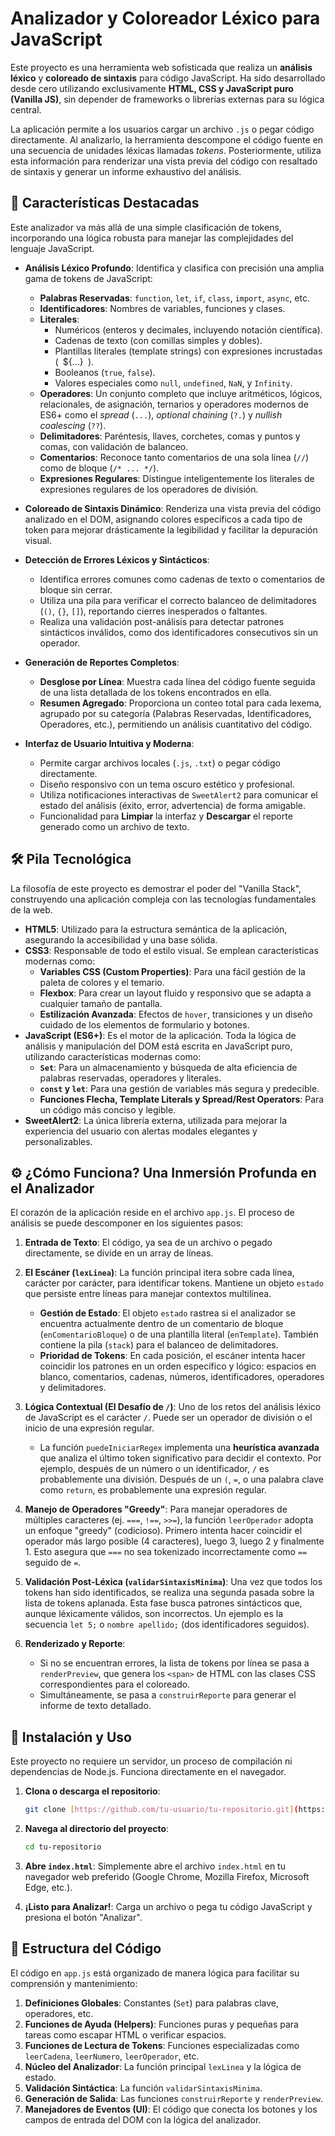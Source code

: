 # Analizador y Coloreador Léxico para JavaScript

Este proyecto es una herramienta web sofisticada que realiza un **análisis léxico** y **coloreado de sintaxis** para código JavaScript. Ha sido desarrollado desde cero utilizando exclusivamente **HTML, CSS y JavaScript puro (Vanilla JS)**, sin depender de frameworks o librerías externas para su lógica central.

La aplicación permite a los usuarios cargar un archivo `.js` o pegar código directamente. Al analizarlo, la herramienta descompone el código fuente en una secuencia de unidades léxicas llamadas *tokens*. Posteriormente, utiliza esta información para renderizar una vista previa del código con resaltado de sintaxis y generar un informe exhaustivo del análisis.

## 🌟 Características Destacadas

Este analizador va más allá de una simple clasificación de tokens, incorporando una lógica robusta para manejar las complejidades del lenguaje JavaScript.

* **Análisis Léxico Profundo**: Identifica y clasifica con precisión una amplia gama de tokens de JavaScript:
    * **Palabras Reservadas**: `function`, `let`, `if`, `class`, `import`, `async`, etc.
    * **Identificadores**: Nombres de variables, funciones y clases.
    * **Literales**:
        * Numéricos (enteros y decimales, incluyendo notación científica).
        * Cadenas de texto (con comillas simples y dobles).
        * Plantillas literales (template strings) con expresiones incrustadas (` `${...}` `).
        * Booleanos (`true`, `false`).
        * Valores especiales como `null`, `undefined`, `NaN`, y `Infinity`.
    * **Operadores**: Un conjunto completo que incluye aritméticos, lógicos, relacionales, de asignación, ternarios y operadores modernos de ES6+ como el *spread* (`...`), *optional chaining* (`?.`) y *nullish coalescing* (`??`).
    * **Delimitadores**: Paréntesis, llaves, corchetes, comas y puntos y comas, con validación de balanceo.
    * **Comentarios**: Reconoce tanto comentarios de una sola línea (`//`) como de bloque (`/* ... */`).
    * **Expresiones Regulares**: Distingue inteligentemente los literales de expresiones regulares de los operadores de división.

* **Coloreado de Sintaxis Dinámico**: Renderiza una vista previa del código analizado en el DOM, asignando colores específicos a cada tipo de token para mejorar drásticamente la legibilidad y facilitar la depuración visual.

* **Detección de Errores Léxicos y Sintácticos**:
    * Identifica errores comunes como cadenas de texto o comentarios de bloque sin cerrar.
    * Utiliza una pila para verificar el correcto balanceo de delimitadores (`()`, `{}`, `[]`), reportando cierres inesperados o faltantes.
    * Realiza una validación post-análisis para detectar patrones sintácticos inválidos, como dos identificadores consecutivos sin un operador.

* **Generación de Reportes Completos**:
    * **Desglose por Línea**: Muestra cada línea del código fuente seguida de una lista detallada de los tokens encontrados en ella.
    * **Resumen Agregado**: Proporciona un conteo total para cada lexema, agrupado por su categoría (Palabras Reservadas, Identificadores, Operadores, etc.), permitiendo un análisis cuantitativo del código.

* **Interfaz de Usuario Intuitiva y Moderna**:
    * Permite cargar archivos locales (`.js`, `.txt`) o pegar código directamente.
    * Diseño responsivo con un tema oscuro estético y profesional.
    * Utiliza notificaciones interactivas de `SweetAlert2` para comunicar el estado del análisis (éxito, error, advertencia) de forma amigable.
    * Funcionalidad para **Limpiar** la interfaz y **Descargar** el reporte generado como un archivo de texto.

## 🛠️ Pila Tecnológica

La filosofía de este proyecto es demostrar el poder del "Vanilla Stack", construyendo una aplicación compleja con las tecnologías fundamentales de la web.

* **HTML5**: Utilizado para la estructura semántica de la aplicación, asegurando la accesibilidad y una base sólida.
* **CSS3**: Responsable de todo el estilo visual. Se emplean características modernas como:
    * **Variables CSS (Custom Properties)**: Para una fácil gestión de la paleta de colores y el temario.
    * **Flexbox**: Para crear un layout fluido y responsivo que se adapta a cualquier tamaño de pantalla.
    * **Estilización Avanzada**: Efectos de `hover`, transiciones y un diseño cuidado de los elementos de formulario y botones.
* **JavaScript (ES6+)**: Es el motor de la aplicación. Toda la lógica de análisis y manipulación del DOM está escrita en JavaScript puro, utilizando características modernas como:
    * **`Set`**: Para un almacenamiento y búsqueda de alta eficiencia de palabras reservadas, operadores y literales.
    * **`const` y `let`**: Para una gestión de variables más segura y predecible.
    * **Funciones Flecha, Template Literals y Spread/Rest Operators**: Para un código más conciso y legible.
* **SweetAlert2**: La única librería externa, utilizada para mejorar la experiencia del usuario con alertas modales elegantes y personalizables.

## ⚙️ ¿Cómo Funciona? Una Inmersión Profunda en el Analizador

El corazón de la aplicación reside en el archivo `app.js`. El proceso de análisis se puede descomponer en los siguientes pasos:

1.  **Entrada de Texto**: El código, ya sea de un archivo o pegado directamente, se divide en un array de líneas.

2.  **El Escáner (`lexLinea`)**: La función principal itera sobre cada línea, carácter por carácter, para identificar tokens. Mantiene un objeto `estado` que persiste entre líneas para manejar contextos multilínea.
    * **Gestión de Estado**: El objeto `estado` rastrea si el analizador se encuentra actualmente dentro de un comentario de bloque (`enComentarioBloque`) o de una plantilla literal (`enTemplate`). También contiene la pila (`stack`) para el balanceo de delimitadores.
    * **Prioridad de Tokens**: En cada posición, el escáner intenta hacer coincidir los patrones en un orden específico y lógico: espacios en blanco, comentarios, cadenas, números, identificadores, operadores y delimitadores.

3.  **Lógica Contextual (El Desafío de `/`)**: Uno de los retos del análisis léxico de JavaScript es el carácter `/`. Puede ser un operador de división o el inicio de una expresión regular.
    * La función `puedeIniciarRegex` implementa una **heurística avanzada** que analiza el último token significativo para decidir el contexto. Por ejemplo, después de un número o un identificador, `/` es probablemente una división. Después de un `(`, `=`, o una palabra clave como `return`, es probablemente una expresión regular.

4.  **Manejo de Operadores "Greedy"**: Para manejar operadores de múltiples caracteres (ej. `===`, `!==`, `>>=`), la función `leerOperador` adopta un enfoque "greedy" (codicioso). Primero intenta hacer coincidir el operador más largo posible (4 caracteres), luego 3, luego 2 y finalmente 1. Esto asegura que `===` no sea tokenizado incorrectamente como `==` seguido de `=`.

5.  **Validación Post-Léxica (`validarSintaxisMinima`)**: Una vez que todos los tokens han sido identificados, se realiza una segunda pasada sobre la lista de tokens aplanada. Esta fase busca patrones sintácticos que, aunque léxicamente válidos, son incorrectos. Un ejemplo es la secuencia `let 5;` o `nombre apellido;` (dos identificadores seguidos).

6.  **Renderizado y Reporte**:
    * Si no se encuentran errores, la lista de tokens por línea se pasa a `renderPreview`, que genera los `<span>` de HTML con las clases CSS correspondientes para el coloreado.
    * Simultáneamente, se pasa a `construirReporte` para generar el informe de texto detallado.

## 🚀 Instalación y Uso

Este proyecto no requiere un servidor, un proceso de compilación ni dependencias de Node.js. Funciona directamente en el navegador.

1.  **Clona o descarga el repositorio**:
    ```bash
    git clone [https://github.com/tu-usuario/tu-repositorio.git](https://github.com/tu-usuario/tu-repositorio.git)
    ```

2.  **Navega al directorio del proyecto**:
    ```bash
    cd tu-repositorio
    ```

3.  **Abre `index.html`**:
    Simplemente abre el archivo `index.html` en tu navegador web preferido (Google Chrome, Mozilla Firefox, Microsoft Edge, etc.).

4.  **¡Listo para Analizar!**: Carga un archivo o pega tu código JavaScript y presiona el botón "Analizar".

## 📂 Estructura del Código

El código en `app.js` está organizado de manera lógica para facilitar su comprensión y mantenimiento:

1.  **Definiciones Globales**: Constantes (`Set`) para palabras clave, operadores, etc.
2.  **Funciones de Ayuda (Helpers)**: Funciones puras y pequeñas para tareas como escapar HTML o verificar espacios.
3.  **Funciones de Lectura de Tokens**: Funciones especializadas como `leerCadena`, `leerNumero`, `leerOperador`, etc.
4.  **Núcleo del Analizador**: La función principal `lexLinea` y la lógica de estado.
5.  **Validación Sintáctica**: La función `validarSintaxisMinima`.
6.  **Generación de Salida**: Las funciones `construirReporte` y `renderPreview`.
7.  **Manejadores de Eventos (UI)**: El código que conecta los botones y los campos de entrada del DOM con la lógica del analizador.
